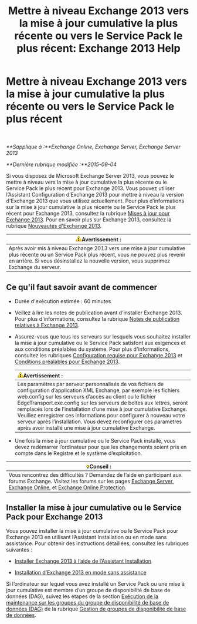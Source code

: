 ﻿---
title: 'Mettre à niveau Exchange 2013 vers la mise à jour cumulative la plus récente ou vers le Service Pack le plus récent: Exchange 2013 Help'
TOCTitle: Mettre à niveau Exchange 2013 vers la mise à jour cumulative la plus récente ou vers le Service Pack le plus récent
ms:assetid: 928a4a0b-0082-4d50-a696-bfaf2782f42d
ms:mtpsurl: https://technet.microsoft.com/fr-fr/library/JJ983803(v=EXCHG.150)
ms:contentKeyID: 52062981
ms.date: 04/24/2018
mtps_version: v=EXCHG.150
ms.translationtype: HT
---

# Mettre à niveau Exchange 2013 vers la mise à jour cumulative la plus récente ou vers le Service Pack le plus récent

 

_**Sapplique à :**Exchange Online, Exchange Server, Exchange Server 2013_

_**Dernière rubrique modifiée :**2015-09-04_

Si vous disposez de Microsoft Exchange Server 2013, vous pouvez le mettre à niveau vers la mise à jour cumulative la plus récente ou le Service Pack le plus récent pour Exchange 2013. Vous pouvez utiliser l’Assistant Configuration d’Exchange 2013 pour mettre à niveau la version d'Exchange 2013 que vous utilisez actuellement. Pour plus d’informations sur la mise à jour cumulative la plus récente ou le Service Pack le plus récent pour Exchange 2013, consultez la rubrique [Mises à jour pour Exchange 2013](updates-for-exchange-2013-exchange-2013-help.md). Pour en savoir plus sur Exchange 2013, consultez la rubrique [Nouveautés d'Exchange 2013](what-s-new-in-exchange-2013-exchange-2013-help.md).

<table>
<thead>
<tr class="header">
<th><img src="images/Bb125224.warning(EXCHG.150).gif" title="Avertissement" alt="Avertissement" />Avertissement :</th>
</tr>
</thead>
<tbody>
<tr class="odd">
<td>Après avoir mis à niveau Exchange 2013 vers une mise à jour cumulative plus récente ou un Service Pack plus récent, vous ne pouvez plus revenir en arrière. Si vous désinstallez la nouvelle version, vous supprimez Exchange du serveur.</td>
</tr>
</tbody>
</table>


## Ce qu'il faut savoir avant de commencer

  - Durée d'exécution estimée : 60 minutes

  - Veillez à lire les notes de publication avant d'installer Exchange 2013. Pour plus d'informations, consultez la rubrique [Notes de publication relatives à Exchange 2013](release-notes-for-exchange-2013-exchange-2013-help.md).

  - Assurez-vous que tous les serveurs sur lesquels vous souhaitez installer la mise à jour cumulative ou le Service Pack satisfont aux exigences et aux conditions préalables du système. Pour plus d'informations, consultez les rubriques [Configuration requise pour Exchange 2013](exchange-2013-system-requirements-exchange-2013-help.md) et [Conditions préalables pour Exchange 2013](exchange-2013-prerequisites-exchange-2013-help.md).
    
    <table>
    <thead>
    <tr class="header">
    <th><img src="images/Bb125224.warning(EXCHG.150).gif" title="Avertissement" alt="Avertissement" />Avertissement :</th>
    </tr>
    </thead>
    <tbody>
    <tr class="odd">
    <td>Les paramètres par serveur personnalisés de vos fichiers de configuration d’application XML Exchange, par exemple les fichiers web.config sur les serveurs d’accès au client ou le fichier EdgeTransport.exe.config sur les serveurs de boîtes aux lettres, seront remplacés lors de l’installation d’une mise à jour cumulative Exchange. Veuillez enregistrer ces informations pour configurer à nouveau votre serveur après l’installation. Vous devez reconfigurer ces paramètres après avoir installé une mise à jour cumulative Exchange.</td>
    </tr>
    </tbody>
    </table>


  - Une fois la mise à jour cumulative ou le Service Pack installé, vous devez redémarrer l’ordinateur pour que les changements soient pris en compte dans le Registre et le système d’exploitation.

<table>
<thead>
<tr class="header">
<th><img src="images/Bb125224.tip(EXCHG.150).gif" title="Conseil" alt="Conseil" />Conseil :</th>
</tr>
</thead>
<tbody>
<tr class="odd">
<td>Vous rencontrez des difficultés ? Demandez de l’aide en participant aux forums Exchange. Visitez les forums sur les pages <a href="https://go.microsoft.com/fwlink/p/?linkid=60612">Exchange Server</a>, <a href="https://go.microsoft.com/fwlink/p/?linkid=267542">Exchange Online</a>, et <a href="https://go.microsoft.com/fwlink/p/?linkid=285351">Exchange Online Protection</a>.</td>
</tr>
</tbody>
</table>


## Installer la mise à jour cumulative ou le Service Pack pour Exchange 2013

Vous pouvez installer la mise à jour cumulative ou le Service Pack pour Exchange 2013 en utilisant l’Assistant Installation ou en mode sans assistance. Pour obtenir des instructions détaillées, consultez les rubriques suivantes :

  - [Installer Exchange 2013 à l’aide de l’Assistant Installation](install-exchange-2013-using-the-setup-wizard-exchange-2013-help.md)

  - [Installation d’Exchange 2013 en mode sans assistance](install-exchange-2013-using-unattended-mode-exchange-2013-help.md)

Si l’ordinateur sur lequel vous avez installé un Service Pack ou une mise à jour cumulative est membre d’un groupe de disponibilité de base de données (DAG), suivez les étapes de la section [Exécution de la maintenance sur les groupes du groupe de disponibilité de base de données (DAG)](managing-database-availability-groups-exchange-2013-help.md) de la rubrique [Gestion de groupes de disponibilité de base de données](managing-database-availability-groups-exchange-2013-help.md).

